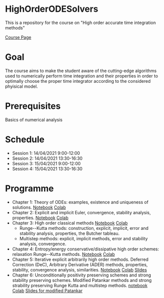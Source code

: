 # HighOrderODESolvers
This is a repository for the course on "High order accurate time integration methods"

[Course Page](https://www.adum.fr/script/formations.pl?mod=292601&site=edmi)

Goal
======
The course aims to make the student aware of the cutting-edge algorithms used to numerically perform time integration and their properties in order to optimally choose the proper time integrator according to the considered phyisical model.

Prerequisites
======
Basics of numerical analysis

Schedule
========
 * Session 1: 14/04/2021 9:00-12:00
 * Session 2: 14/04/2021 13:30-16:30
 * Session 3: 15/04/2021 9:00-12:00
 * Session 4: 15/04/2021 13:30-16:30

Programme
======
 * Chapter 1: Theory of ODEs: examples, existence and uniqueness of solutions. [Notebook](Chapter&#32;1&#32;Theory&#32;of&#32;ODE.ipynb) [Colab](https://drive.google.com/file/d/1sW9oaP7Ej3dH-ktDlZOFls40dpiclswp/view?usp=sharing)
 * Chapter 2: Explicit and implicit Euler, convergence, stability analysis, properties. [Notebook](Chapter&#32;2&#32;Classical&#32;Euler&#32;Methods.ipynb) [Colab]()
 * Chapter 3: High order classical methods [Notebook](Chapter&#32;3&#32;Classical&#32;High&#32;Order&#32;Methods.ipynb) [Colab]()
   * Runge--Kutta methods: construction, explicit, implicit, error and stability analysis, properties, the Butcher tableau.
   * Multistep methods: explicit, implicit methods, error and stability analysis, convergence.
 * Chapter 4: Entropy/energy conservative/dissipative high order schemes: relaxation Runge--Kutta methods. [Notebook](Chapter&#32;4&#32;Relaxation&#32;Runge--Kutta.ipynb) [Colab]()
 * Chapter 5: Iterative explicit arbitrarily high order methods. Deferred Correction (DeC), Arbitrary Derivative (ADER) methods, properties, stability, convergence analysis, similarities. [Notebook](Chapter&#32;5&#32;DeC&#32;and&#32;ADER.ipynb) [Colab]() [Slides](Chapter5/latexSlides/ADERDeC_chapter5.pdf) 
 * Chapter 6: Unconditionally positivity preserving schemes and strong stability preserving schemes. Modified Patankar methods and strong strability preserving Runge Kutta and multistep methods.
[notebook](Chapter&#32;6&#32;Positivity&#32;preserving&#32;schemes.ipynb) [Colab]() [Slides for modified Patankar](Chapter6/latexSlides/mPDeC_Chapter6.pdf)

